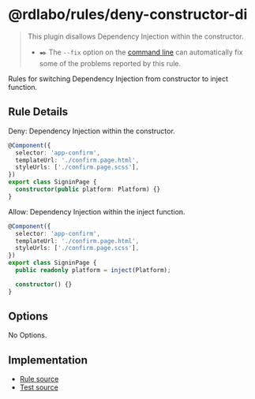# @rdlabo/rules/deny-constructor-di

> This plugin disallows Dependency Injection within the constructor.
>
> - ✒️ The `--fix` option on the [command line](https://eslint.org/docs/user-guide/command-line-interface#fixing-problems) can automatically fix some of the problems reported by this rule.

Rules for switching Dependency Injection from constructor to inject function.

## Rule Details

Deny: Dependency Injection within the constructor.

```ts
@Component({
  selector: 'app-confirm',
  templateUrl: './confirm.page.html',
  styleUrls: ['./confirm.page.scss'],
})
export class SigninPage {
  constructor(public platform: Platform) {}
}
```

Allow: Dependency Injection within the inject function.

```ts
@Component({
  selector: 'app-confirm',
  templateUrl: './confirm.page.html',
  styleUrls: ['./confirm.page.scss'],
})
export class SigninPage {
  public readonly platform = inject(Platform);

  constructor() {}
}
```

## Options

No Options.

## Implementation

- [Rule source](../../src/rules/deny-constructor-di.ts)
- [Test source](../../tests/rules/deny-constructor-di.ts)
